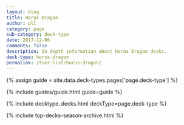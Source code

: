 ```yaml
---
layout: blog
title: Horus Dragon
author: pll
category: page
sub-category: deck-type
date: 2017-12-06
comments: false
description: In depth information about Horus Dragon decks.
deck-type: horus-dragon
permalink: /tier-list/horus-dragon/ 
---
```


{% assign guide = site.data.deck-types.pages['page.deck-type'] %}

{% include guides/guide.html guide=guide %}

{% include decktype_decks.html deckType=page.deck-type %}

{% include top-decks-season-archive.html %}